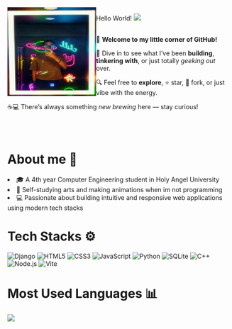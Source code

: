 <img src="https://github.com/Freiderich/Freiderich/blob/main/images/IMG_20250705_163833.jpg" width="200" height="200" align="left">
    <p>
      Hello World! <img src="https://media.giphy.com/media/hvRJCLFzcasrR4ia7z/giphy.gif" width="25"
    </p>
      <p><br>
  🎉 <strong>Welcome to my little corner of GitHub!</strong> <br>

  🚀 Dive in to see what I’ve been <strong>building</strong>, <strong>tinkering with</strong>, or just totally <em>geeking out</em> over. <br>

  🔍 Feel free to <strong>explore</strong>, ⭐ star, 🍴 fork, or just vibe with the energy. <br>

  ☕💻 There’s always something <em>new brewing</em> here — stay curious!
      </p>

<!-- About me -->
<div style="clear: both;"></div>
<br><br>
<div style="clear: both;"></div>
<H1>About me 🧑</H1>
<p>
 <li>🎓 A 4th year Computer Engineering student in Holy Angel University </li> 
 <li>🎨 Self-studying arts and making animations when im not programming</li>
 <li>💻 Passionate about building intuitive and responsive web applications using modern tech stacks</li> 
</p>

<!-- Tech Stacks -->
<!-- Tech Stacks -->
<div>
<H1>Tech Stacks ⚙</H1>

<p align="left">
  <img src="https://cdn.jsdelivr.net/gh/devicons/devicon/icons/django/django-plain.svg" style="height:35px;" alt="Django" />
  <img src="https://cdn.jsdelivr.net/gh/devicons/devicon/icons/html5/html5-original.svg" style="height:28px;" alt="HTML5" />
  <img src="https://cdn.jsdelivr.net/gh/devicons/devicon/icons/css3/css3-original.svg" style="height:28px;" alt="CSS3" />
  <img src="https://cdn.jsdelivr.net/gh/devicons/devicon/icons/javascript/javascript-original.svg" style="height:28px;" alt="JavaScript" />
  <img src="https://cdn.jsdelivr.net/gh/devicons/devicon/icons/python/python-original.svg" style="height:28px;" alt="Python" />
  <img src="https://cdn.jsdelivr.net/gh/devicons/devicon/icons/sqlite/sqlite-original.svg" style="height:28px;" alt="SQLite" />
  <img src="https://cdn.jsdelivr.net/gh/devicons/devicon/icons/cplusplus/cplusplus-original.svg" style="height:28px;" alt="C++" />
  <img src="https://cdn.jsdelivr.net/gh/devicons/devicon/icons/nodejs/nodejs-original.svg" style="height:28px;" alt="Node.js" />
  <img src="https://cdn.jsdelivr.net/gh/devicons/devicon/icons/vite/vite-original.svg" style="height:28px;" alt="Vite" />
</p>
</div>

<H1>Most Used Languages 📊</H1>
<p align="left">
<img 
  src="https://github-readme-stats.vercel.app/api/top-langs/?username=Freiderich&layout=compact&theme=tokyonight&exclude_repo=your-big-python-repo-name"
/>

</p>

